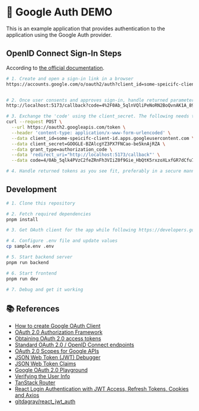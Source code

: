 # 🛂 Google Auth DEMO

This is an example application that provides authentication to the application using the Google Auth provider.

## OpenID Connect Sign-In Steps

According to [the official documentation](https://developers.google.com/identity/protocols/oauth2/web-server#obtainingaccesstokens).

```bash
# 1. Create and open a sign-in link in a browser
https://accounts.google.com/o/oauth2/auth?client_id=some-speicifc-client-id.apps.googleusercontent.com&response_type=code&scope=https://www.googleapis.com/auth/userinfo.profile%20https://www.googleapis.com/auth/userinfo.email%20openid&redirect_uri=http://localhost:5173/callback&access_type=offline&include_granted_scopes=true


# 2. Once user consents and approves sign-in, handle returned parameters
http://localhost:5173/callback?code=4%2F0Ab_5qlnVQliPeNoRN2BoQvnAK1A_89fLRfk3JI9QHz-HSGXMTXB-JZyf-aXkbDxBr9nJEw&scope=email+profile+openid+https%3A%2F%2Fwww.googleapis.com%2Fauth%2Fuserinfo.email+https%3A%2F%2Fwww.googleapis.com%2Fauth%2Fuserinfo.profile&authuser=0&prompt=none

# 3. Exchange the 'code' using the client_secret. The following needs to be done in a backend system.
curl --request POST \
  --url https://oauth2.googleapis.com/token \
  --header 'content-type: application/x-www-form-urlencoded' \
  --data client_id=some-speicifc-client-id.apps.googleusercontent.com \
  --data client_secret=GOOGLE-BZAlcgYZ3PX7FNCao-be5knAjRZA \
  --data grant_type=authorization_code \
  --data 'redirect_uri="http://localhost:5173/callback"' \
  --data code=4/0Ab_5qlk4PVzC2feZRnFh3VIiZ0f9Gie_HbQtK5rxzoXLxfGR7dCfu7x1HaZPZRkRH2PXAA | jq

# 4. Handle returned tokens as you see fit, preferably in a secure manner.
```

## Development

```bash
# 1. Clone this repository

# 2. Fetch required dependencies
pnpm install

# 3. Get OAuth client for the app while following https://developers.google.com/identity/openid-connect/openid-connect guide

# 4. Configure .env file and update values
cp sample.env .env

# 5. Start backend server
pnpm run backend

# 6. Start frontend
pnpm run dev

# 7. Debug and get it working
```

## 📚 References

- [How to create Google OAuth Client](https://developers.google.com/identity/openid-connect/openid-connect)
- [OAuth 2.0 Authorization Framework](https://auth0.com/docs/authenticate/protocols/oauth)
- [Obtaining OAuth 2.0 access tokens](https://developers.google.com/identity/protocols/oauth2/web-server#obtainingaccesstokens)
- [Standard OAuth 2.0 / OpenID Connect endpoints](https://connect2id.com/products/server/docs/api)
- [OAuth 2.0 Scopes for Google APIs](https://developers.google.com/identity/protocols/oauth2/scopes)
- [JSON Web Token (JWT) Debugger](https://jwt.io/)
- [JSON Web Token Claims](https://auth0.com/docs/secure/tokens/json-web-tokens/json-web-token-claims)
- [Google OAuth 2.0 Playground](https://developers.google.com/oauthplayground/)
- [Verifying the User Info](https://www.oauth.com/oauth2-servers/signing-in-with-google/verifying-the-user-info/)
- [TanStack Router](https://tanstack.com/router/latest/docs/framework/react/overview)
- [React Login Authentication with JWT Access, Refresh Tokens, Cookies and Axios](https://www.youtube.com/watch?v=nI8PYZNFtac)
- [gitdagray/react_jwt_auth](https://github.com/gitdagray/react_jwt_auth)

